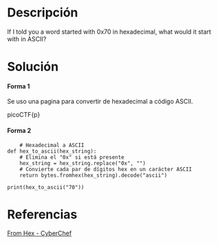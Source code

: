 # Descripción 
If I told you a word started with 0x70 in hexadecimal, what would it start with in ASCII?

# Solución 
#### Forma 1

Se uso una pagina para convertir de hexadecimal a código ASCII.

picoCTF{p}

#### Forma 2

```pyhon
	# Hexadecimal a ASCII
def hex_to_ascii(hex_string):
    # Elimina el "0x" si está presente
    hex_string = hex_string.replace("0x", "")
    # Convierte cada par de dígitos hex en un carácter ASCII
    return bytes.fromhex(hex_string).decode("ascii")
    
print(hex_to_ascii("70"))

```
# Referencias

[From Hex - CyberChef](https://gchq.github.io/CyberChef/#recipe=From_Hex\('0x'\)&input=MHg3MA)